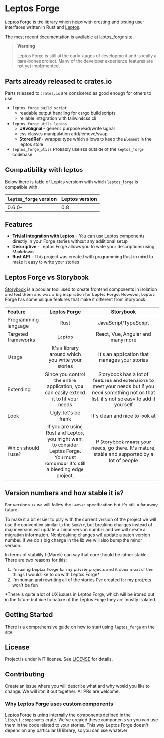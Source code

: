 # Leptos Forge

Leptos Forge is the library which helps with creating and testing user interfaces 
written in Rust and [Leptos](https://leptos.dev/).

The most recent documentation is available at [leptos_forge site](https://mskorkowski.github.io).

> **Warning**
>
> Leptos Forge is still at the early stages of development and is really 
> a bare-bones project. Many of the developer experience features are not yet
> implemented.

## Parts already released to crates.io

Parts released to `crates.io` are considered as good enough for others to use

- `leptos_forge_build_script`
    - readable output handling for cargo build scripts
    - reliable integration with tailwindcss cli 
- `leptos_forge_utils_leptos`
    - **URwSignal** - generic purpose read/write signal
    - css classes manipulation add/remove/swap
    - **StoredRef** - wrapper type which allows to keep the `Element` in the leptos store
- `leptos_forge_utils`
  Probably useless outside of the `leptos_forge` codebase

## Compatibility with leptos

Below there is table of Leptos versions with which `leptos_forge` is compatible
with

| `leptos_forge` version | Leptos version |
|:-----------------------|:---------------|
| 0.6.0-                 | 0.8            |


## Features

- **Trivial integration with Leptos** - You can use Leptos components directly in your Forge stories without any additional setup
- **Descriptive** - Leptos Forge allows you to write your descriptions using Markdown
- **Rust API** - This project was created with programming Rust in mind to make it easy to write your stories

## Leptos Forge vs Storybook

[Storybook](https://storybook.js.org/) is a popular tool used to create frontend components in isolation and test them and was a big 
inspiration for Leptos Forge. However, Leptos Forge has some unique features that make it different from Storybook:

| Feature | Leptos Forge | Storybook |
|:--------|:------------:|:---------:|
| Programming language | Rust | JavaScript/TypeScript |
| Targeted frameworks | Leptos | React, Vue, Angular and many more |
| Usage | It's a library around which you write your stories | It's an application that manages your stories |
| Extending | Since you control the entire application, you can easily extend it to fit your needs | Storybook has a lot of features and extensions to meet your needs but if you need something not on that list, it's not so easy to add it yourself |
| Look | Ugly, let's be frank | It's clean and nice to look at |
| Which should I use? | If you are using Rust and Leptos, you might want to consider Leptos Forge. You must remember it's still a bleeding edge project. | If Storybook meets your needs, go there. It's mature, stable and supported by a lot of people |

## Version numbers and how stable it is?

For versions `1+` we will follow the `SemVer` specification but it's still a far away future. 

To make it a bit easier to play with the current version of the project we will use the convention similar to the `SemVer`, but breaking
changes instead of major version will update a minor version number and we will create a migration information. Nonbreaking changes will
update a patch version number. If we do a big change in the lib we will also bump the minor version.

In terms of stability I (Marek) can say that core should be rather stable. There are two reasons for this:

1. I'm using Leptos Forge for my private projects and it does most of the things I would like to do with Leptos Forge*
2. I'm human and rewriting all of the stories I've created for my projects won't be fun

*There is quite a lot of UX issues in Leptos Forge, which will be ironed out in the future but due to nature of the Leptos Forge
they are mostly isolated.

## Getting Started

There is a comprehensive guide on how to start using `leptos_forge` on the [site](https://mskorkowski.github.io/guides/create_project).

## License

Project is under MIT license. See [LICENSE](LICENSE) for details.

## Contributing

Create an issue where you will describe what and why would you like to change. We will iron it out together. All PRs are welcome.

### Why Leptos Forge uses custom components

Leptos Forge is using internally the components defined in the `libs/ui_components` crate. We've created these components so you can use them in the code
related to your stories. This way Leptos Forge doesn't depend on any particular UI library, so you can use whatever